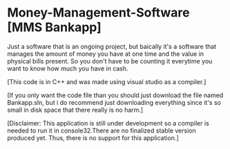 # Money-Management-Software [MMS Bankapp]
Just a software that is an ongoing project, but baically it's a software that manages the amount of money you have at one time and the value in physical bills present. So you don't have to be counting it everytime you want to know how much you have in cash.

[This code is in C++ and was made using visual studio as a compiler.]

[If you only want the code file than you should just download the file named Bankapp.sln, but i do recommend just downloading everything since it's so small in disk space that there really is no harm.]

[Disclaimer: This application is still under development so a compiler is needed to run it in console32.There are no finalized stable version produced yet. Thus, there is no support for this application.]
